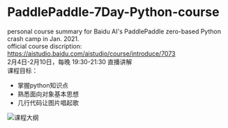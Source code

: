 # PaddlePaddle-7Day-Python-course
personal course summary for Baidu AI's PaddlePaddle zero-based Python crash camp  in Jan. 2021.  
official course discription: https://aistudio.baidu.com/aistudio/course/introduce/7073  
2月4日-2月10日，每晚 19:30-21:30 直播讲解  
课程目标：
  * 掌握python知识点  
  * 熟悉面向对象基本思想  
  * 几行代码让图片唱起歌  
  
  ![课程大纲](https://ai-studio-static-online.cdn.bcebos.com/ab909c9ae59743a6b6974847804e35905acd8c0e5e8645d7847abadd53f7acdc)
